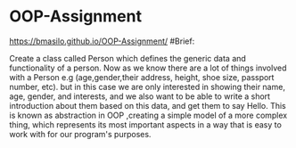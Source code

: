 # OOP-Assignment
https://bmasilo.github.io/OOP-Assignment/
#Brief:

Create a class called Person which defines the generic data and functionality of a person. Now as we know there are a lot of things involved with a Person e.g (age,gender,their address, height, shoe size, passport number, etc). but in this case we are only interested in showing their name, age, gender, and interests, and we also want to be able to write a short introduction about them based on this data, and get them to say Hello. This is known as abstraction in OOP ,creating a simple model of a more complex thing, which represents its most important aspects in a way that is easy to work with for our program's purposes.
